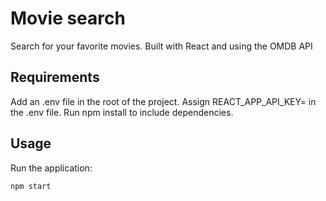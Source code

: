 # Movie search
Search for your favorite movies. Built with React and using the OMDB API


## Requirements
Add an .env file in the root of the project. 
Assign REACT_APP_API_KEY=<your OMDB API key> in the .env file.
Run npm install to include dependencies.
## Usage
Run the application:
```bash
npm start
```
